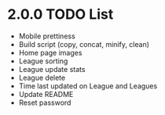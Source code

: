 # 2.0.0 TODO List
- Mobile prettiness
- Build script (copy, concat, minify, clean)
- Home page images
- League sorting
- League update stats
- League delete
- Time last updated on League and Leagues
- Update README
- Reset password
